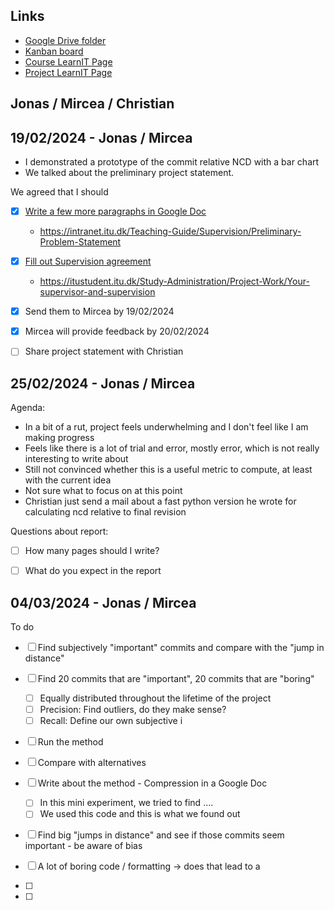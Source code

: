 ## Links

- [Google Drive folder](https://drive.google.com/drive/u/0/folders/14_hkvGLv1B6kgYD88CwfXwF-TJuoUK3Q)
- [Kanban board](https://github.com/users/nimrossum/projects/6/views/1)
- [Course LearnIT Page](https://learnit.itu.dk/course/view.php?id=3024480)
- [Project LearnIT Page](https://learnit.itu.dk/course/view.php?id=3025580)

## Jonas / Mircea / Christian



## 19/02/2024 - Jonas / Mircea

- I demonstrated a prototype of the commit relative NCD with a bar chart
- We talked about the preliminary project statement.

We agreed that I should
- [x] [Write a few more paragraphs in Google Doc](https://docs.google.com/document/d/1GWE0E9LZUC1zFc5d_3je2C2UeV9eOUVD_ALruHIAtNs/edit?tab=t.0)
  - https://intranet.itu.dk/Teaching-Guide/Supervision/Preliminary-Problem-Statement
- [x] [Fill out Supervision agreement](https://docs.google.com/document/d/1GWE0E9LZUC1zFc5d_3je2C2UeV9eOUVD_ALruHIAtNs/edit?tab=t.0#heading=h.m4fojbefwub1)
  - https://itustudent.itu.dk/Study-Administration/Project-Work/Your-supervisor-and-supervision
- [x] Send them to Mircea by 19/02/2024
- [x] Mircea will provide feedback by 20/02/2024
- [ ] Share project statement with Christian


## 25/02/2024 - Jonas / Mircea

Agenda:

- In a bit of a rut, project feels underwhelming and I don't feel like I am making progress
- Feels like there is a lot of trial and error, mostly error, which is not really interesting to write about
- Still not convinced whether this is a useful metric to compute, at least with the current idea
- Not sure what to focus on at this point
- Christian just send a mail about a fast python version he wrote for calculating ncd relative to final revision

Questions about report:

- [ ] How many pages should I write?
- [ ] What do you expect in the report


## 04/03/2024 - Jonas / Mircea

To do
- [ ] Find subjectively "important" commits and compare with the "jump in distance"
- [ ] Find 20 commits that are "important", 20 commits that are "boring"
  - [ ] Equally distributed throughout the lifetime of the project
  - [ ] Precision: Find outliers, do they make sense?
  - [ ] Recall: Define our own subjective i
- [ ] Run the method
- [ ] Compare with alternatives
- [ ] Write about the method - Compression in a Google Doc
  - [ ] In this mini experiment, we tried to find ....
  - [ ] We used this code and this is what we found out
- [ ] Find big "jumps in distance" and see if those commits seem important - be aware of bias
- [ ] A lot of boring code / formatting -> does that lead to a
- [ ] 

- [ ] 
